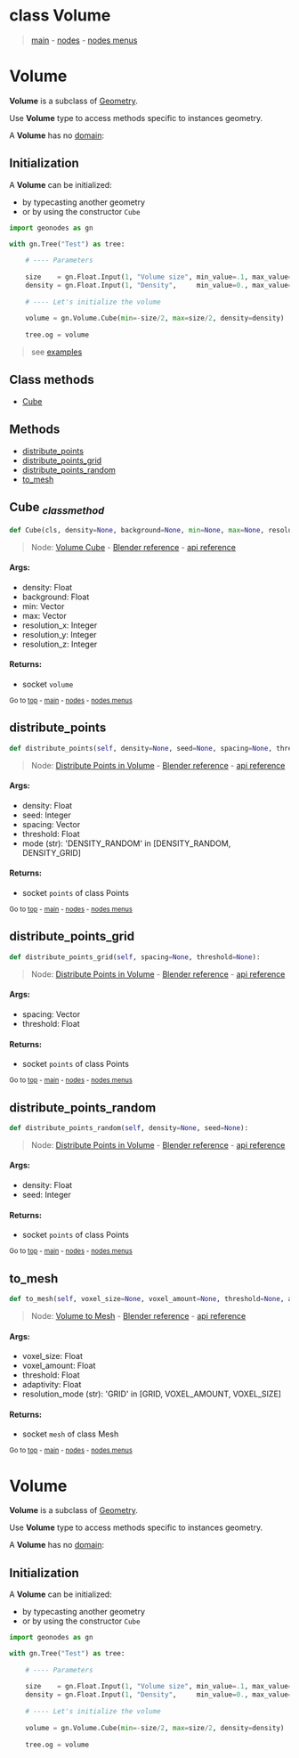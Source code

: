 # class Volume

> [main](../index.md) - [nodes](nodes.md) - [nodes menus](nodes_menus.md)

# Volume

**Volume** is a subclass of [Geometry](Geometry.md).

Use **Volume** type to access methods specific to instances geometry.

A **Volume** has no [domain](domain.md):

## Initialization

A **Volume** can be initialized:
- by typecasting another geometry
- or by using the constructor `Cube`

```python
import geonodes as gn

with gn.Tree("Test") as tree:
    
    # ---- Parameters
    
    size    = gn.Float.Input(1, "Volume size", min_value=.1, max_value=10)
    density = gn.Float.Input(1, "Density",     min_value=0., max_value=30)
    
    # ---- Let's initialize the volume
    
    volume = gn.Volume.Cube(min=-size/2, max=size/2, density=density)
    
    tree.og = volume
```
> see [examples](#examples)


## Class methods

- [Cube](#Cube-classmethod)


## Methods

- [distribute_points](#distribute_points)
- [distribute_points_grid](#distribute_points_grid)
- [distribute_points_random](#distribute_points_random)
- [to_mesh](#to_mesh)

## Cube <sub>*classmethod*</sub>

```python
def Cube(cls, density=None, background=None, min=None, max=None, resolution_x=None, resolution_y=None, resolution_z=None):

```
> Node: [Volume Cube](GeometryNodeVolumeCube.md) - [Blender reference](https://docs.blender.org/manual/en/latest/modeling/geometry_nodes/volume/volume_cube.html) - [api reference](https://docs.blender.org/api/current/bpy.types.GeometryNodeVolumeCube.html)

#### Args:
- density: Float
- background: Float
- min: Vector
- max: Vector
- resolution_x: Integer
- resolution_y: Integer
- resolution_z: Integer

#### Returns:
- socket `volume`

<sub>Go to [top](#class-Volume) - [main](../index.md) - [nodes](nodes.md) - [nodes menus](nodes_menus.md)</sub>

## distribute_points

```python
def distribute_points(self, density=None, seed=None, spacing=None, threshold=None, mode='DENSITY_RANDOM'):

```
> Node: [Distribute Points in Volume](GeometryNodeDistributePointsInVolume.md) - [Blender reference](https://docs.blender.org/manual/en/latest/modeling/geometry_nodes/point/distribute_points_in_volume.html) - [api reference](https://docs.blender.org/api/current/bpy.types.GeometryNodeDistributePointsInVolume.html)

#### Args:
- density: Float
- seed: Integer
- spacing: Vector
- threshold: Float
- mode (str): 'DENSITY_RANDOM' in [DENSITY_RANDOM, DENSITY_GRID]

#### Returns:
- socket `points` of class Points

<sub>Go to [top](#class-Volume) - [main](../index.md) - [nodes](nodes.md) - [nodes menus](nodes_menus.md)</sub>

## distribute_points_grid

```python
def distribute_points_grid(self, spacing=None, threshold=None):

```
> Node: [Distribute Points in Volume](GeometryNodeDistributePointsInVolume.md) - [Blender reference](https://docs.blender.org/manual/en/latest/modeling/geometry_nodes/point/distribute_points_in_volume.html) - [api reference](https://docs.blender.org/api/current/bpy.types.GeometryNodeDistributePointsInVolume.html)

#### Args:
- spacing: Vector
- threshold: Float

#### Returns:
- socket `points` of class Points

<sub>Go to [top](#class-Volume) - [main](../index.md) - [nodes](nodes.md) - [nodes menus](nodes_menus.md)</sub>

## distribute_points_random

```python
def distribute_points_random(self, density=None, seed=None):

```
> Node: [Distribute Points in Volume](GeometryNodeDistributePointsInVolume.md) - [Blender reference](https://docs.blender.org/manual/en/latest/modeling/geometry_nodes/point/distribute_points_in_volume.html) - [api reference](https://docs.blender.org/api/current/bpy.types.GeometryNodeDistributePointsInVolume.html)

#### Args:
- density: Float
- seed: Integer

#### Returns:
- socket `points` of class Points

<sub>Go to [top](#class-Volume) - [main](../index.md) - [nodes](nodes.md) - [nodes menus](nodes_menus.md)</sub>

## to_mesh

```python
def to_mesh(self, voxel_size=None, voxel_amount=None, threshold=None, adaptivity=None, resolution_mode='GRID'):

```
> Node: [Volume to Mesh](GeometryNodeVolumeToMesh.md) - [Blender reference](https://docs.blender.org/manual/en/latest/modeling/geometry_nodes/volume/volume_to_mesh.html) - [api reference](https://docs.blender.org/api/current/bpy.types.GeometryNodeVolumeToMesh.html)

#### Args:
- voxel_size: Float
- voxel_amount: Float
- threshold: Float
- adaptivity: Float
- resolution_mode (str): 'GRID' in [GRID, VOXEL_AMOUNT, VOXEL_SIZE]

#### Returns:
- socket `mesh` of class Mesh

<sub>Go to [top](#class-Volume) - [main](../index.md) - [nodes](nodes.md) - [nodes menus](nodes_menus.md)</sub>

# Volume

**Volume** is a subclass of [Geometry](Geometry.md).

Use **Volume** type to access methods specific to instances geometry.

A **Volume** has no [domain](domain.md):

## Initialization

A **Volume** can be initialized:
- by typecasting another geometry
- or by using the constructor `Cube`

```python
import geonodes as gn

with gn.Tree("Test") as tree:
    
    # ---- Parameters
    
    size    = gn.Float.Input(1, "Volume size", min_value=.1, max_value=10)
    density = gn.Float.Input(1, "Density",     min_value=0., max_value=30)
    
    # ---- Let's initialize the volume
    
    volume = gn.Volume.Cube(min=-size/2, max=size/2, density=density)
    
    tree.og = volume
```
